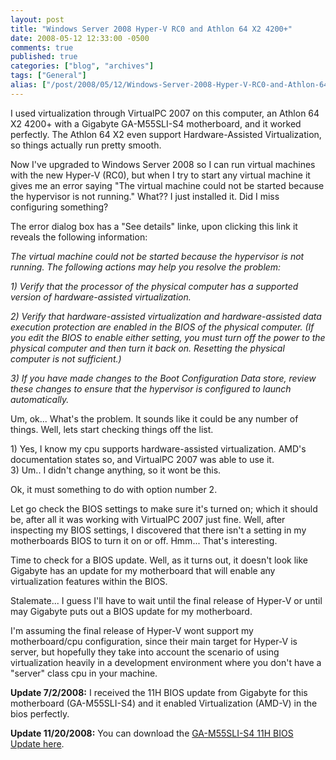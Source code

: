```yaml
---
layout: post
title: "Windows Server 2008 Hyper-V RC0 and Athlon 64 X2 4200+"
date: 2008-05-12 12:33:00 -0500
comments: true
published: true
categories: ["blog", "archives"]
tags: ["General"]
alias: ["/post/2008/05/12/Windows-Server-2008-Hyper-V-RC0-and-Athlon-64-X2-4200", "/post/2008/05/12/windows-server-2008-hyper-v-rc0-and-athlon-64-x2-4200"]
---
```

<!-- more -->
<p>
I used virtualization through VirtualPC 2007 on this computer, an Athlon 64 X2 4200+ with a Gigabyte GA-M55SLI-S4 motherboard, and it worked perfectly. The Athlon 64 X2 even support Hardware-Assisted Virtualization, so things actually run pretty smooth. 
</p>
<p>
Now I&#39;ve upgraded to Windows Server 2008 so I can run virtual machines with the new Hyper-V (RC0), but&nbsp;when I try&nbsp;to start any virtual&nbsp;machine&nbsp;it gives me an error saying &quot;The virtual machine could not be started because the hypervisor is not running.&quot; What?? I just installed it. Did I miss configuring something? 
</p>
<p>
The error dialog box has a &quot;See details&quot; linke, upon clicking this link it reveals the following information: 
</p>
<p>
<em>The virtual machine could not be started because the hypervisor is not running. The following actions may help you resolve the problem:</em> 
</p>
<p>
<em>1) Verify that the processor of the physical computer has a supported version of hardware-assisted virtualization.</em> 
</p>
<p>
<em>2) Verify that hardware-assisted virtualization and hardware-assisted data execution protection are enabled in the BIOS of the physical computer. (If you edit the BIOS to enable either setting, you must turn off the power to the physical computer and then turn it back on. Resetting the physical computer is not sufficient.)</em> 
</p>
<p>
<em>3) If you have made changes to the Boot Configuration Data store, review these changes to ensure that the hypervisor is configured to launch automatically.</em> 
</p>
<p>
Um, ok... What&#39;s the problem. It sounds like it could be any number of things. Well, lets start checking things off the list. 
</p>
<p>
1) Yes, I know my cpu supports hardware-assisted virtualization. AMD&#39;s documentation states so, and VirtualPC 2007 was able to use it.<br />
3) Um.. I didn&#39;t change anything, so it wont be this. 
</p>
<p>
Ok, it must something to do with option number 2. 
</p>
<p>
Let go check the BIOS settings to make sure it&#39;s turned on; which it should be, after all it was working with VirtualPC 2007 just fine.&nbsp;Well, after inspecting my BIOS settings, I discovered that there isn&#39;t a setting in my motherboards BIOS to turn it on or off. Hmm... That&#39;s interesting. 
</p>
<p>
Time to check for a BIOS update. Well, as it turns out, it doesn&#39;t look like Gigabyte has an update for my motherboard that will enable any virtualization features within the BIOS. 
</p>
<p>
Stalemate... I guess I&#39;ll have to wait until the final release of Hyper-V or until may Gigabyte puts out a BIOS update for my motherboard. 
</p>
<p>
I&#39;m assuming the final release of Hyper-V wont support my motherboard/cpu configuration, since their main target for Hyper-V is server, but hopefully they take into account the scenario of using virtualization heavily in a development environment where you don&#39;t have a &quot;server&quot; class cpu in your machine. 
</p>
<p>
<strong>Update 7/2/2008:</strong> I received the 11H BIOS update from Gigabyte for this motherboard
(GA-M55SLI-S4) and it enabled Virtualization (AMD-V) in the bios
perfectly. 
</p>
<p>
<strong>Update 11/20/2008:</strong> You can download the <a href="http://ggts.gigabyte.com.tw/FileList/619667/m55slis4.11h">GA-M55SLI-S4 11H BIOS Update here</a>.
</p>
